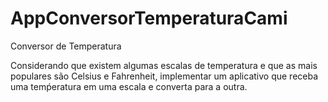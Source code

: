 # AppConversorTemperaturaCami
Conversor de Temperatura

Considerando que existem algumas escalas de temperatura e que as mais populares são Celsius e Fahrenheit, implementar um aplicativo que receba uma temṕeratura em uma escala e converta para a outra.
